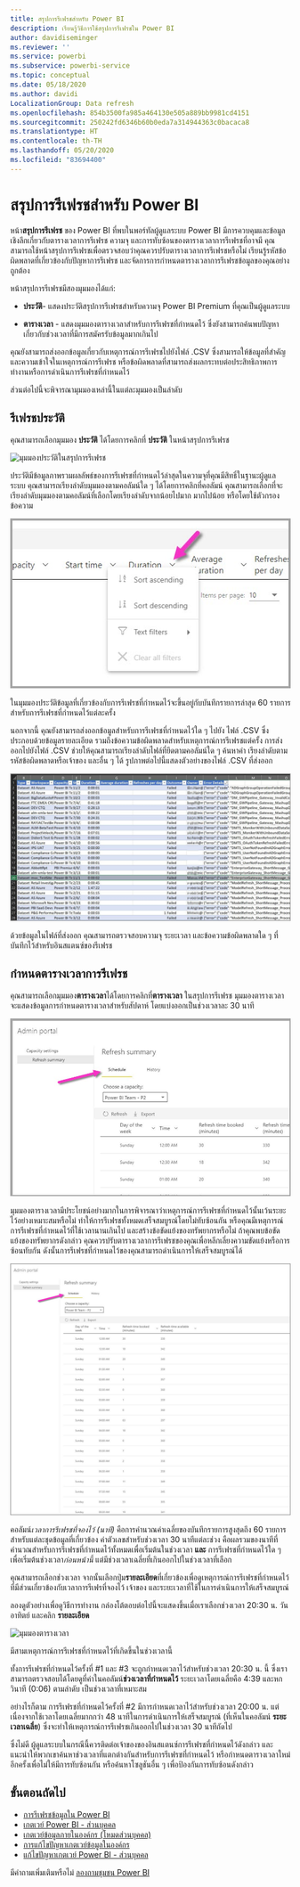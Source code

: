 ```yaml
---
title: สรุปการรีเฟรชสำหรับ Power BI
description: เรียนรู้วิธีการใช้สรุปการรีเฟรชใน Power BI
author: davidiseminger
ms.reviewer: ''
ms.service: powerbi
ms.subservice: powerbi-service
ms.topic: conceptual
ms.date: 05/18/2020
ms.author: davidi
LocalizationGroup: Data refresh
ms.openlocfilehash: 854b3500fa985a464130e505a889bb9981cd4151
ms.sourcegitcommit: 250242fd6346b60b0eda7a314944363c0bacaca8
ms.translationtype: HT
ms.contentlocale: th-TH
ms.lasthandoff: 05/20/2020
ms.locfileid: "83694400"
---
```

# <a name="refresh-summaries-for-power-bi"></a>สรุปการรีเฟรชสำหรับ Power BI

หน้า**สรุปการรีเฟรช** ของ Power BI ที่พบในพอร์ทัลผู้ดูแลระบบ Power BI มีการควบคุมและข้อมูลเชิงลึกเกี่ยวกับตารางเวลาการรีเฟรช ความจุ และการทับซ้อนของตารางเวลาการรีเฟรชที่อาจมี คุณสามารถใช้หน้าสรุปการรีเฟรชเพื่อตรวจสอบว่าคุณควรปรับตารางเวลาการรีเฟรชหรือไม่ เรียนรู้รหัสข้อผิดพลาดที่เกี่ยวข้องกับปัญหาการรีเฟรช และจัดการการกำหนดตารางเวลาการรีเฟรชข้อมูลของคุณอย่างถูกต้อง 

หน้าสรุปการรีเฟรชมีสองมุมมองได้แก่:

* **ประวัติ**- แสดงประวัติสรุปการรีเฟรชสำหรับความจุ Power BI Premium ที่คุณเป็นผู้ดูแลระบบ

* **ตารางเวลา** - แสดงมุมมองตารางเวลาสำหรับการรีเฟรชที่กำหนดไว้ ซึ่งยังสามารถค้นพบปัญหาเกี่ยวกับช่วงเวลาที่มีการสมัครรับข้อมูลมากเกินไป

คุณยังสามารถส่งออกข้อมูลเกี่ยวกับเหตุการณ์การรีเฟรชไปยังไฟล์ .CSV ซึ่งสามารถให้ข้อมูลที่สำคัญและความเข้าใจในเหตุการณ์การรีเฟรช หรือข้อผิดพลาดที่สามารถส่งผลกระทบต่อประสิทธิภาพการทำงานหรือการดำเนินการรีเฟรชที่กำหนดไว้

ส่วนต่อไปนี้จะพิจารณามุมมองเหล่านี้ในแต่ละมุมมองเป็นลำดับ 

## <a name="refresh-history"></a>รีเฟรชประวัติ

คุณสามารถเลือกมุมมอง **ประวัติ** ได้โดยการคลิกที่ **ประวัติ** ในหน้าสรุปการรีเฟรช

![มุมมองประวัติในสรุปการรีเฟรช](media/refresh-summaries/refresh-summaries-01a.jpg)

ประวัติมีข้อมูลภาพรวมผลลัพธ์ของการรีเฟรชที่กำหนดไว้ล่าสุดในความจุที่คุณมีสิทธิ์ในฐานะผู้ดูแลระบบ คุณสามารถเรียงลำดับมุมมองตามคอลัมน์ใด ๆ ได้โดยการคลิกที่คอลัมน์ คุณสามารถเลือกที่จะเรียงลำดับมุมมองตามคอลัมน์ที่เลือกโดยเรียงลำดับจากน้อยไปมาก มากไปน้อย หรือโดยใช้ตัวกรองข้อความ

![เรียงลำดับมุมมองประวัติ](media/refresh-summaries/refresh-summaries-01b.jpg)

ในมุมมองประวัติข้อมูลที่เกี่ยวข้องกับการรีเฟรชที่กำหนดไว้จะขึ้นอยู่กับบันทึกรายการล่าสุด 60 รายการสำหรับการรีเฟรชที่กำหนดไว้แต่ละครั้ง

นอกจากนี้ คุณยังสามารถส่งออกข้อมูลสำหรับการรีเฟรชที่กำหนดไว้ใด ๆ ไปยัง ไฟล์ .CSV ซึ่งประกอบด้วยข้อมูลรายละเอียด รวมถึงข้อความข้อผิดพลาดสำหรับเหตุการณ์การรีเฟรชแต่ครั้ง การส่งออกไปยังไฟล์ .CSV ช่วยให้คุณสามารถเรียงลำดับไฟล์ที่ยึดตามคอลัมน์ใด ๆ ค้นหาคำ เรียงลำดับตามรหัสข้อผิดพลาดหรือเจ้าของ และอื่น ๆ ได้ รูปภาพต่อไปนี้แสดงตัวอย่างของไฟล์ .CSV ที่ส่งออก 

![ส่งออกข้อมูลเกี่ยวกับการรีเฟรช](media/refresh-summaries/refresh-summaries-05.jpg)

ด้วยข้อมูลในไฟล์ที่ส่งออก คุณสามารถตรวจสอบความจุ ระยะเวลา และข้อความข้อผิดพลาดใด ๆ ที่บันทึกไว้สำหรับอินสแตนซ์ของรีเฟรช 


## <a name="refresh-schedule"></a>กำหนดตารางเวลาการรีเฟรช

คุณสามารถเลือกมุมมอง**ตารางเวลา**ได้โดยการคลิกที่**ตารางเวลา** ในสรุปการรีเฟรช มุมมองตารางเวลาจะแสดงข้อมูลการกำหนดตารางเวลาสำหรับสัปดาห์ โดยแบ่งออกเป็นช่วงเวลาละ 30 นาที 

![มุมมองตารางเวลา](media/refresh-summaries/refresh-summaries-02a.jpg)

มุมมองตารางเวลามีประโยชน์อย่างมากในการพิจารณาว่าเหตุการณ์การรีเฟรชที่กำหนดไว้นั้นเว้นระยะไว้อย่างเหมาะสมหรือไม่ ทำให้การรีเฟรชทั้งหมดเสร็จสมบูรณ์โดยไม่ทับซ้อนกัน หรือคุณมีเหตุการณ์การรีเฟรชที่กำหนดไว้ที่ใช้เวลานานเกินไป และสร้างข้อขัดแย้งของทรัพยากรหรือไม่ ถ้าคุณพบข้อขัดแย้งของทรัพยากรดังกล่าว คุณควรปรับตารางเวลาการรีเฟรชของคุณเพื่อหลีกเลี่ยงความขัดแย้งหรือการซ้อนทับกัน ดังนั้นการรีเฟรชที่กำหนดไว้ของคุณสามารถดำเนินการให้เสร็จสมบูรณ์ได้ 

![มุมมองตารางเวลา](media/refresh-summaries/refresh-summaries-02.jpg)

คอลัมน์*เวลาการรีเฟรชที่จองไว้ (นาที)*  คือการคำนวณค่าเฉลี่ยของบันทึกรายการสูงสุดถึง 60 รายการสำหรับแต่ละชุดข้อมูลที่เกี่ยวข้อง ค่าตัวเลขสำหรับช่วงเวลา 30 นาทีแต่ละช่วง คือผลรวมของนาทีที่คำนวณสำหรับการรีเฟรชที่กำหนดไว้ทั้งหมดเพื่อเริ่มต้นในช่วงเวลา **และ** การรีเฟรชที่กำหนดไว้ใด ๆ เพื่อเริ่มต้นช่วงเวลา*ก่อนหน้านี้* แต่มีช่วงเวลาเฉลี่ยที่เกินออกไปในช่วงเวลาที่เลือก

คุณสามารถเลือกช่วงเวลา จากนั้นเลือกปุ่ม**รายละเอียด**ที่เกี่ยวข้องเพื่อดูเหตุการณ์การรีเฟรชที่กำหนดไว้ที่มีส่วนเกี่ยวข้องกับเวลาการรีเฟรที่จองไว้ เจ้าของ และระยะเวลาที่ใช้ในการดำเนินการให้เสร็จสมบูรณ์

ลองดูตัวอย่างเพื่อดูวิธีการทำงาน กล่องโต้ตอบต่อไปนี้จะแสดงขึ้นเมื่อเราเลือกช่วงเวลา 20:30 น. วันอาทิตย์ และคลิก **รายละเอียด**

![มุมมองตารางเวลา](media/refresh-summaries/refresh-summaries-04.jpg)

มีสามเหตุการณ์การรีเฟรชที่กำหนดไว้ที่เกิดขึ้นในช่วงเวลานี้ 

ทั้งการรีเฟรชที่กำหนดไว้ครั้งที่ #1 และ #3 จะถูกกำหนดเวลาไว้สำหรับช่วงเวลา 20:30 น. นี้ ซึ่งเราสามารถตรวจสอบได้โดยดูที่ค่าในคอลัมน์**ช่วงเวลาที่กำหนดไว้** ระยะเวลาโดยเฉลี่ยคือ 4:39 และหกวินาที (0:06) ตามลำดับ เป็นช่วงเวลาที่เหมาะสม

อย่างไรก็ตาม การรีเฟรชที่กำหนดไว้ครั้งที่ #2 มีการกำหนดเวลาไว้สำหรับช่วงเวลา 20:00 น. แต่เนื่องจากใช้เวลาโดยเฉลี่ยมากกว่า 48 นาทีในการดำเนินการให้เสร็จสมบูรณ์ (ที่เห็นในคอลัมน์ **ระยะเวลาเฉลี่ย**) ซึ่งจะทำให้เหตุการณ์การรีเฟรชเกินออกไปในช่วงเวลา 30 นาทีถัดไป 

ซึ่งไม่ดี ผู้ดูแลระบบในกรณีนี้ควรติดต่อเจ้าของของอินสแตนซ์การรีเฟรชที่กำหนดไว้ดังกล่าว และแนะนำให้พวกเขาค้นหาช่วงเวลาที่แตกต่างกันสำหรับการรีเฟรชที่กำหนดไว้ หรือกำหนดตารางเวลาใหม่อีกครั้งเพื่อไม่ให้มีการทับซ้อนกัน หรือค้นหาโซลูชันอื่น ๆ เพื่อป้องกันการทับซ้อนดังกล่าว 


## <a name="next-steps"></a>ขั้นตอนถัดไป

- [การรีเฟรชข้อมูลใน Power BI](refresh-data.md)  
- [เกตเวย์ Power BI - ส่วนบุคคล](service-gateway-personal-mode.md)  
- [เกตเวย์ข้อมูลภายในองค์กร (โหมดส่วนบุคคล)](service-gateway-onprem.md)  
- [การแก้ไขปัญหาเกตเวย์ข้อมูลในองค์กร](service-gateway-onprem-tshoot.md)  
- [แก้ไขปัญหาเกตเวย์ Power BI - ส่วนบุคคล](service-admin-troubleshooting-power-bi-personal-gateway.md)  

มีคำถามเพิ่มเติมหรือไม่ [ลองถามชุมชน Power BI](https://community.powerbi.com/)